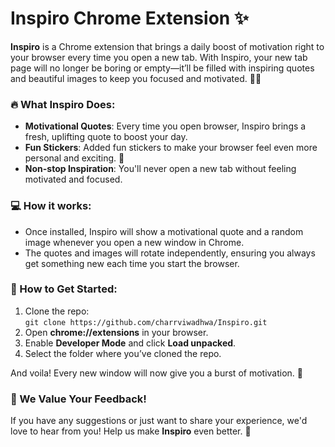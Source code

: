 # Inspiro Chrome Extension ✨

**Inspiro** is a Chrome extension that brings a daily boost of motivation right to your browser every time you open a new tab. With Inspiro, your new tab page will no longer be boring or empty—it’ll be filled with inspiring quotes and beautiful images to keep you focused and motivated. 🚀💪

### 🔥 What Inspiro Does:
- **Motivational Quotes**: Every time you open browser, Inspiro brings a fresh, uplifting quote to boost your day.
- **Fun Stickers**: Added fun stickers to make your browser feel even more personal and exciting. 🎉
- **Non-stop Inspiration**: You'll never open a new tab without feeling motivated and focused.

### 💻 How it works:
- Once installed, Inspiro will show a motivational quote and a random image whenever you open a new window in Chrome.
- The quotes and images will rotate independently, ensuring you always get something new each time you start the browser.

### 🚀 How to Get Started:
1. Clone the repo:  
   `git clone https://github.com/charrviwadhwa/Inspiro.git`
2. Open **chrome://extensions** in your browser.
3. Enable **Developer Mode** and click **Load unpacked**.
4. Select the folder where you’ve cloned the repo.

And voila! Every new window will now give you a burst of motivation. 💪 

### 📣 We Value Your Feedback!
If you have any suggestions or just want to share your experience, we'd love to hear from you! Help us make **Inspiro** even better. 🙌

